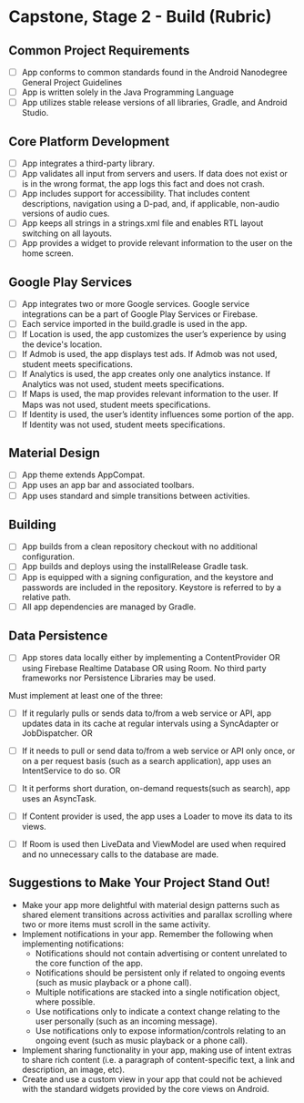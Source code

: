# Capstone, Stage 2 - Build (Rubric)

## Common Project Requirements

-[ ] App conforms to common standards found in the Android Nanodegree General Project Guidelines
-[ ] App is written solely in the Java Programming Language
-[ ] App utilizes stable release versions of all libraries, Gradle, and Android Studio.

## Core Platform Development

-[ ] App integrates a third-party library.
-[ ] App validates all input from servers and users. If data does not exist or is in the wrong format, the app logs this fact and does not crash.
-[ ] App includes support for accessibility. That includes content descriptions, navigation using a D-pad, and, if applicable, non-audio versions of audio cues.
-[ ] App keeps all strings in a strings.xml file and enables RTL layout switching on all layouts.
-[ ] App provides a widget to provide relevant information to the user on the home screen.

## Google Play Services

-[ ] App integrates two or more Google services. Google service integrations can be a part of Google Play Services or Firebase.
-[ ] Each service imported in the build.gradle is used in the app.
-[ ] If Location is used, the app customizes the user’s experience by using the device's location.
-[ ] If Admob is used, the app displays test ads. If Admob was not used, student meets specifications.
-[ ] If Analytics is used, the app creates only one analytics instance. If Analytics was not used, student meets specifications.
-[ ] If Maps is used, the map provides relevant information to the user. If Maps was not used, student meets specifications.
-[ ] If Identity is used, the user’s identity influences some portion of the app. If Identity was not used, student meets specifications.

## Material Design

-[ ] App theme extends AppCompat.
-[ ] App uses an app bar and associated toolbars.
-[ ] App uses standard and simple transitions between activities.

## Building

-[ ] App builds from a clean repository checkout with no additional configuration.
-[ ] App builds and deploys using the installRelease Gradle task.
-[ ] App is equipped with a signing configuration, and the keystore and passwords are included in the repository. Keystore is referred to by a relative path.
-[ ] All app dependencies are managed by Gradle.

## Data Persistence

-[ ] App stores data locally either by implementing a ContentProvider OR using Firebase Realtime Database OR using Room. No third party frameworks nor Persistence Libraries may be used.

Must implement at least one of the three:

-[ ] If it regularly pulls or sends data to/from a web service or API, app updates data in its cache at regular intervals using a SyncAdapter or JobDispatcher.
OR
-[ ] If it needs to pull or send data to/from a web service or API only once, or on a per request basis (such as a search application), app uses an IntentService to do so.
OR
-[ ] It it performs short duration, on-demand requests(such as search), app uses an AsyncTask.

-[ ] If Content provider is used, the app uses a Loader to move its data to its views.
-[ ] If Room is used then LiveData and ViewModel are used when required and no unnecessary calls to the database are made.

## Suggestions to Make Your Project Stand Out!

* Make your app more delightful with material design patterns such as shared element transitions across activities and parallax scrolling where two or more items must scroll in the same activity.
* Implement notifications in your app. Remember the following when implementing notifications:
    - Notifications should not contain advertising or content unrelated to the core function of the app.
    - Notifications should be persistent only if related to ongoing events (such as music playback or a phone call).
    - Multiple notifications are stacked into a single notification object, where possible.
    - Use notifications only to indicate a context change relating to the user personally (such as an incoming message).
    - Use notifications only to expose information/controls relating to an ongoing event (such as music playback or a phone call).
* Implement sharing functionality in your app, making use of intent extras to share rich content (i.e. a paragraph of content-specific text, a link and description, an image, etc).
* Create and use a custom view in your app that could not be achieved with the standard widgets provided by the core views on Android.